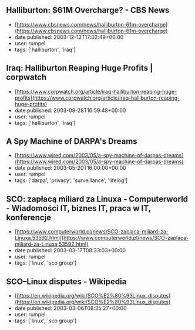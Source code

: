 ## Halliburton: $61M Overcharge? - CBS News
 - [https://www.cbsnews.com/news/halliburton-61m-overcharge](https://www.cbsnews.com/news/halliburton-61m-overcharge)
 - date published: 2003-12-12T17:02:49+00:00
 - user: rumpel
 - tags: ['halliburton', 'iraq']

## Iraq: Halliburton Reaping Huge Profits | corpwatch
 - [https://www.corpwatch.org/article/iraq-halliburton-reaping-huge-profits](https://www.corpwatch.org/article/iraq-halliburton-reaping-huge-profits)
 - date published: 2003-08-28T16:59:48+00:00
 - user: rumpel
 - tags: ['halliburton', 'iraq']

## A Spy Machine of DARPA's Dreams
 - [https://www.wired.com/2003/05/a-spy-machine-of-darpas-dreams](https://www.wired.com/2003/05/a-spy-machine-of-darpas-dreams)
 - date published: 2003-05-20T16:00:00+00:00
 - user: rumpel
 - tags: ['darpa', 'privacy', 'surveillance', 'lifelog']

## SCO: zapłacą miliard za Linuxa -  Computerworld - Wiadomości IT, biznes IT, praca w IT, konferencje
 - [https://www.computerworld.pl/news/SCO-zaplaca-miliard-za-Linuxa,53592.html](https://www.computerworld.pl/news/SCO-zaplaca-miliard-za-Linuxa,53592.html)
 - date published: 2003-03-17T08:33:03+00:00
 - user: rumpel
 - tags: ['linux', 'sco group']

## SCO–Linux disputes - Wikipedia
 - [https://en.wikipedia.org/wiki/SCO%E2%80%93Linux_disputes](https://en.wikipedia.org/wiki/SCO%E2%80%93Linux_disputes)
 - date published: 2003-03-06T08:35:27+00:00
 - user: rumpel
 - tags: ['linux', 'sco group']

